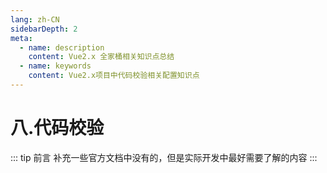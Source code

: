 ```yaml
---
lang: zh-CN
sidebarDepth: 2
meta:
  - name: description
    content: Vue2.x 全家桶相关知识点总结
  - name: keywords
    content: Vue2.x项目中代码校验相关配置知识点
---
```


# 八.代码校验

::: tip 前言
补充一些官方文档中没有的，但是实际开发中最好需要了解的内容
:::
